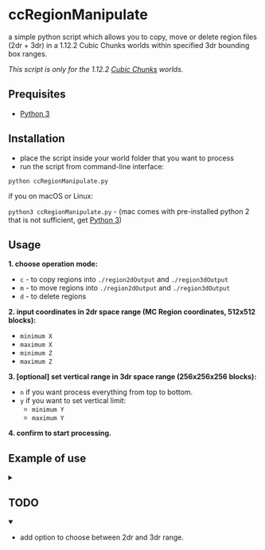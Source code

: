 # ccRegionManipulate
a simple python script which allows you to copy, move or delete region files (2dr + 3dr) in a 1.12.2 Cubic Chunks worlds within specified 3dr bounding box ranges.

*This script is only for the 1.12.2 [Cubic Chunks](https://github.com/OpenCubicChunks/CubicChunks) worlds.*

## Prequisites
- [Python 3](https://www.python.org/)


## Installation
- place the script inside your world folder that you want to process
- run the script from command-line interface:

```python ccRegionManipulate.py```

if you on macOS or Linux:

```python3 ccRegionManipulate.py``` - (mac comes with pre-installed python 2 that is not sufficient, get [Python 3](https://www.python.org/))

## Usage

**1. choose operation mode:**
- `c` - to copy regions into `./region2dOutput` and `./region3dOutput`
- `m` - to move regions into `./region2dOutput` and `./region3dOutput`
- `d` - to delete regions

**2. input coordinates in 2dr space range (MC Region coordinates, 512x512 blocks):**
- `minimum X`
- `maximum X` 
- `minimum Z`
- `maximum Z`

**3. [optional] set vertical range in 3dr space range (256x256x256 blocks):**
- `n` if you want process everything from top to bottom.
- `y` if you want to set vertical limit:
   - `minimum Y`
   - `maximum Y`

**4. confirm to start processing.**

##  Example of use

<details> <summary></summary> 

  ```
user$ python3 /users/username/minecraft/New World/ccRegionManipulate_mc1.12.2.py 
================================================================================
Possible operation modes:
'c' = copy regions | 'm' = move regions | 'd' = delete regions
Choose an operation mode: c
'copy' mode was selected.
--------------------------------------------------------------------------------
Input coordinates in 2dr space (Minecraft region coordinates):
min x: 20
max x: 200
min z: 10
max z: 300
The bounding box is '181x291' large in 2dr space
--------------------------------------------------------------------------------
[optional]: Do you want to set vertical range in 3dr (256x256x256 cubes) space? (n/y)
(if you don't, all cubes vertically will be processed) n
Vertical range limit was not set
--------------------------------------------------------------------------------
Total number of 2dr files to be processed: 241
Total number of 3dr files to be processed: 1670
--------------------------------------------------------------------------------
The copy operation will be executed in '/users/username/minecraft/New World/'
Do you want to start the copy process? (y/n) n

```
</details>

##  TODO

<details open> <summary></summary> 

- add option to choose between 2dr and 3dr range.
</details>
